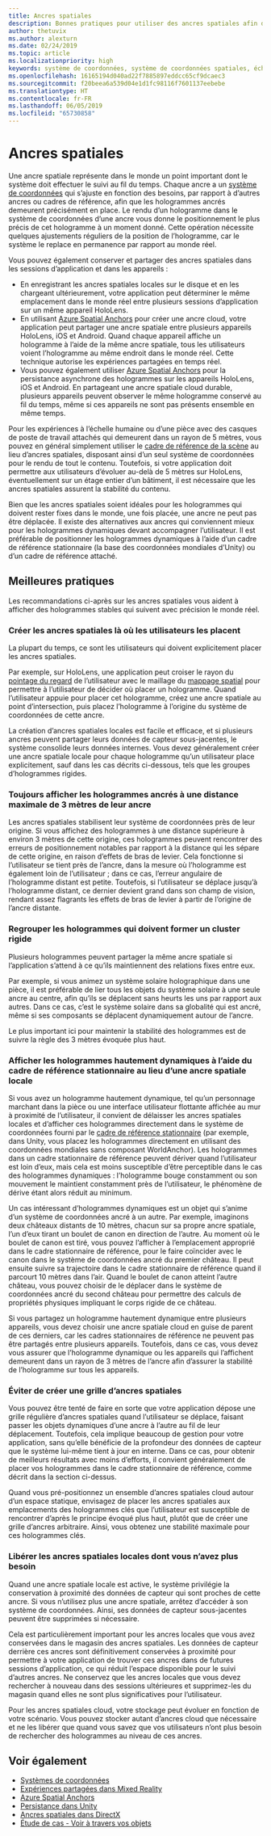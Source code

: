 ```yaml
---
title: Ancres spatiales
description: Bonnes pratiques pour utiliser des ancres spatiales afin d’afficher des hologrammes stables.
author: thetuvix
ms.author: alexturn
ms.date: 02/24/2019
ms.topic: article
ms.localizationpriority: high
keywords: système de coordonnées, système de coordonnées spatiales, échelle mondiale, monde, échelle, position, orientation, ancre, ancre spatiale, verrouillage au monde, verrouillé au monde, partage
ms.openlocfilehash: 16165194d040ad22f7885897eddcc65cf9dcaec3
ms.sourcegitcommit: f20beea6a539d04e1d1fc98116f7601137eebebe
ms.translationtype: HT
ms.contentlocale: fr-FR
ms.lasthandoff: 06/05/2019
ms.locfileid: "65730858"
---
```

# <a name="spatial-anchors"></a>Ancres spatiales

Une ancre spatiale représente dans le monde un point important dont le système doit effectuer le suivi au fil du temps. Chaque ancre a un [système de coordonnées](coordinate-systems.md) qui s’ajuste en fonction des besoins, par rapport à d’autres ancres ou cadres de référence, afin que les hologrammes ancrés demeurent précisément en place.  Le rendu d’un hologramme dans le système de coordonnées d’une ancre vous donne le positionnement le plus précis de cet hologramme à un moment donné. Cette opération nécessite quelques ajustements réguliers de la position de l’hologramme, car le système le replace en permanence par rapport au monde réel.

Vous pouvez également conserver et partager des ancres spatiales dans les sessions d’application et dans les appareils :
* En enregistrant les ancres spatiales locales sur le disque et en les chargeant ultérieurement, votre application peut déterminer le même emplacement dans le monde réel entre plusieurs sessions d’application sur un même appareil HoloLens.
* En utilisant <a href="https://docs.microsoft.com/azure/spatial-anchors/overview" target="_blank">Azure Spatial Anchors</a> pour créer une ancre cloud, votre application peut partager une ancre spatiale entre plusieurs appareils HoloLens, iOS et Android. Quand chaque appareil affiche un hologramme à l’aide de la même ancre spatiale, tous les utilisateurs voient l’hologramme au même endroit dans le monde réel.  Cette technique autorise les expériences partagées en temps réel.
* Vous pouvez également utiliser <a href="https://docs.microsoft.com/azure/spatial-anchors/overview" target="_blank">Azure Spatial Anchors</a> pour la persistance asynchrone des hologrammes sur les appareils HoloLens, iOS et Android.  En partageant une ancre spatiale cloud durable, plusieurs appareils peuvent observer le même hologramme conservé au fil du temps, même si ces appareils ne sont pas présents ensemble en même temps.

Pour les expériences à l’échelle humaine ou d’une pièce avec des casques de poste de travail attachés qui demeurent dans un rayon de 5 mètres, vous pouvez en général simplement utiliser le [cadre de référence de la scène](coordinate-systems.md#stage-frame-of-reference) au lieu d’ancres spatiales, disposant ainsi d’un seul système de coordonnées pour le rendu de tout le contenu. Toutefois, si votre application doit permettre aux utilisateurs d’évoluer au-delà de 5 mètres sur HoloLens, éventuellement sur un étage entier d’un bâtiment, il est nécessaire que les ancres spatiales assurent la stabilité du contenu.

Bien que les ancres spatiales soient idéales pour les hologrammes qui doivent rester fixes dans le monde, une fois placée, une ancre ne peut pas être déplacée. Il existe des alternatives aux ancres qui conviennent mieux pour les hologrammes dynamiques devant accompagner l’utilisateur. Il est préférable de positionner les hologrammes dynamiques à l’aide d’un cadre de référence stationnaire (la base des coordonnées mondiales d’Unity) ou d’un cadre de référence attaché.

## <a name="best-practices"></a>Meilleures pratiques

Les recommandations ci-après sur les ancres spatiales vous aident à afficher des hologrammes stables qui suivent avec précision le monde réel.

### <a name="create-spatial-anchors-where-users-place-them"></a>Créer les ancres spatiales là où les utilisateurs les placent

La plupart du temps, ce sont les utilisateurs qui doivent explicitement placer les ancres spatiales.

Par exemple, sur HoloLens, une application peut croiser le rayon du [pointage du regard](gaze.md) de l’utilisateur avec le maillage du [mappage spatial](spatial-mapping.md) pour permettre à l’utilisateur de décider où placer un hologramme. Quand l’utilisateur appuie pour placer cet hologramme, créez une ancre spatiale au point d’intersection, puis placez l’hologramme à l’origine du système de coordonnées de cette ancre.

La création d’ancres spatiales locales est facile et efficace, et si plusieurs ancres peuvent partager leurs données de capteur sous-jacentes, le système consolide leurs données internes. Vous devez généralement créer une ancre spatiale locale pour chaque hologramme qu’un utilisateur place explicitement, sauf dans les cas décrits ci-dessous, tels que les groupes d’hologrammes rigides.

### <a name="always-render-anchored-holograms-within-3-meters-of-their-anchor"></a>Toujours afficher les hologrammes ancrés à une distance maximale de 3 mètres de leur ancre

Les ancres spatiales stabilisent leur système de coordonnées près de leur origine. Si vous affichez des hologrammes à une distance supérieure à environ 3 mètres de cette origine, ces hologrammes peuvent rencontrer des erreurs de positionnement notables par rapport à la distance qui les sépare de cette origine, en raison d’effets de bras de levier. Cela fonctionne si l’utilisateur se tient près de l’ancre, dans la mesure où l’hologramme est également loin de l’utilisateur ; dans ce cas, l’erreur angulaire de l’hologramme distant est petite. Toutefois, si l’utilisateur se déplace jusqu’à l’hologramme distant, ce dernier devient grand dans son champ de vision, rendant assez flagrants les effets de bras de levier à partir de l’origine de l’ancre distante.

### <a name="group-holograms-that-should-form-a-rigid-cluster"></a>Regrouper les hologrammes qui doivent former un cluster rigide

Plusieurs hologrammes peuvent partager la même ancre spatiale si l’application s’attend à ce qu’ils maintiennent des relations fixes entre eux.

Par exemple, si vous animez un système solaire holographique dans une pièce, il est préférable de lier tous les objets du système solaire à une seule ancre au centre, afin qu’ils se déplacent sans heurts les uns par rapport aux autres. Dans ce cas, c’est le système solaire dans sa globalité qui est ancré, même si ses composants se déplacent dynamiquement autour de l’ancre.

Le plus important ici pour maintenir la stabilité des hologrammes est de suivre la règle des 3 mètres évoquée plus haut.

### <a name="render-highly-dynamic-holograms-using-the-stationary-frame-of-reference-instead-of-a-local-spatial-anchor"></a>Afficher les hologrammes hautement dynamiques à l’aide du cadre de référence stationnaire au lieu d’une ancre spatiale locale

Si vous avez un hologramme hautement dynamique, tel qu’un personnage marchant dans la pièce ou une interface utilisateur flottante affichée au mur à proximité de l’utilisateur, il convient de délaisser les ancres spatiales locales et d’afficher ces hologrammes directement dans le système de coordonnées fourni par le [cadre de référence stationnaire](coordinate-systems.md#stationary-frame-of-reference) (par exemple, dans Unity, vous placez les hologrammes directement en utilisant des coordonnées mondiales sans composant WorldAnchor). Les hologrammes dans un cadre stationnaire de référence peuvent dériver quand l’utilisateur est loin d’eux, mais cela est moins susceptible d’être perceptible dans le cas des hologrammes dynamiques : l’hologramme bouge constamment ou son mouvement le maintient constamment près de l’utilisateur, le phénomène de dérive étant alors réduit au minimum.

Un cas intéressant d’hologrammes dynamiques est un objet qui s’anime d’un système de coordonnées ancré à un autre. Par exemple, imaginons deux châteaux distants de 10 mètres, chacun sur sa propre ancre spatiale, l’un d’eux tirant un boulet de canon en direction de l’autre. Au moment où le boulet de canon est tiré, vous pouvez l’afficher à l’emplacement approprié dans le cadre stationnaire de référence, pour le faire coïncider avec le canon dans le système de coordonnées ancré du premier château. Il peut ensuite suivre sa trajectoire dans le cadre stationnaire de référence quand il parcourt 10 mètres dans l’air. Quand le boulet de canon atteint l’autre château, vous pouvez choisir de le déplacer dans le système de coordonnées ancré du second château pour permettre des calculs de propriétés physiques impliquant le corps rigide de ce château.

Si vous partagez un hologramme hautement dynamique entre plusieurs appareils, vous devez choisir une ancre spatiale cloud en guise de parent de ces derniers, car les cadres stationnaires de référence ne peuvent pas être partagés entre plusieurs appareils.  Toutefois, dans ce cas, vous devez vous assurer que l’hologramme dynamique ou les appareils qui l’affichent demeurent dans un rayon de 3 mètres de l’ancre afin d’assurer la stabilité de l’hologramme sur tous les appareils.

### <a name="avoid-creating-a-grid-of-spatial-anchors"></a>Éviter de créer une grille d’ancres spatiales

Vous pouvez être tenté de faire en sorte que votre application dépose une grille régulière d’ancres spatiales quand l’utilisateur se déplace, faisant passer les objets dynamiques d’une ancre à l’autre au fil de leur déplacement. Toutefois, cela implique beaucoup de gestion pour votre application, sans qu’elle bénéficie de la profondeur des données de capteur que le système lui-même tient à jour en interne. Dans ce cas, pour obtenir de meilleurs résultats avec moins d’efforts, il convient généralement de placer vos hologrammes dans le cadre stationnaire de référence, comme décrit dans la section ci-dessus.

Quand vous pré-positionnez un ensemble d’ancres spatiales cloud autour d’un espace statique, envisagez de placer les ancres spatiales aux emplacements des hologrammes clés que l’utilisateur est susceptible de rencontrer d’après le principe évoqué plus haut, plutôt que de créer une grille d’ancres arbitraire.  Ainsi, vous obtenez une stabilité maximale pour ces hologrammes clés.

### <a name="release-local-spatial-anchors-you-no-longer-need"></a>Libérer les ancres spatiales locales dont vous n’avez plus besoin

Quand une ancre spatiale locale est active, le système privilégie la conservation à proximité des données de capteur qui sont proches de cette ancre. Si vous n’utilisez plus une ancre spatiale, arrêtez d’accéder à son système de coordonnées. Ainsi, ses données de capteur sous-jacentes peuvent être supprimées si nécessaire.

Cela est particulièrement important pour les ancres locales que vous avez conservées dans le magasin des ancres spatiales. Les données de capteur derrière ces ancres sont définitivement conservées à proximité pour permettre à votre application de trouver ces ancres dans de futures sessions d’application, ce qui réduit l’espace disponible pour le suivi d’autres ancres. Ne conservez que les ancres locales que vous devez rechercher à nouveau dans des sessions ultérieures et supprimez-les du magasin quand elles ne sont plus significatives pour l’utilisateur.

Pour les ancres spatiales cloud, votre stockage peut évoluer en fonction de votre scénario.  Vous pouvez stocker autant d’ancres cloud que nécessaire et ne les libérer que quand vous savez que vos utilisateurs n’ont plus besoin de rechercher des hologrammes au niveau de ces ancres.

## <a name="see-also"></a>Voir également
* [Systèmes de coordonnées](coordinate-systems.md)
* [Expériences partagées dans Mixed Reality](shared-experiences-in-mixed-reality.md)
* <a href="https://docs.microsoft.com/azure/spatial-anchors" target="_blank">Azure Spatial Anchors</a>
* [Persistance dans Unity](persistence-in-unity.md)
* [Ancres spatiales dans DirectX](coordinate-systems-in-directx.md#place-holograms-in-the-world-using-spatial-anchors)
* [Étude de cas - Voir à travers vos objets](case-study-looking-through-holes-in-your-reality.md)
